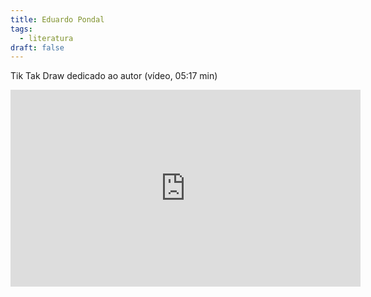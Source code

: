 ```yaml
---
title: Eduardo Pondal
tags:
  - literatura
draft: false
---
```

Tik Tak Draw dedicado ao autor (vídeo, 05:17 min)

<iframe width="560" height="315" src="https://www.youtube.com/embed/fyWaVhIWnyA" title="YouTube video player" frameborder="0" allow="accelerometer; autoplay; clipboard-write; encrypted-media; gyroscope; picture-in-picture" allowfullscreen></iframe>

[](https://gl.wikipedia.org/wiki/Banquete_de_Conxo)